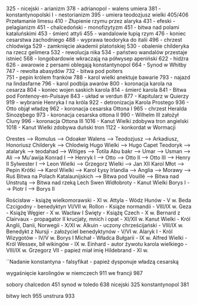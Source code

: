 325 - nicejski - arianizm
378 - adrianopol - walens umiera
381 - konstantynopolski I - nestorianizm
395 - umiera teodozjusz wielki
405/406 Przełamanie limesu 
410 - Złupienie rzymu przez alaryka
431 - efeski - pelagianizm
451 - chalcedoński - monofizytyzm
451 - bitwa nad polami kataluńskimi 
453 - śmierć attyli
455 - wandalowie łupią rzym
476 - koniec cesarstwa zachodniego
488 - wyprawa teodoryka do italii
496 - chrzest chlodwiga 
529 - zamknięcie akademii platońskiej 
530 - obalenie childeryka na rzecz gelimera 
532 - rewolucja nika
534 - państwo wandalów przestaje istnieć 
568 - longobardowie wkraczają na półwysep apeniński
622 - hidżra
626 - awarowie z persami oblegają konstantynopol
664 - Synod w Whitby 
747 - rewolta abasydów
732 - bitwa pod poiters  
751 - pepin królem franków 
788 - karol wielki anektuje bawarie
793 - najazd na lindasfarne
796 - karol podbija awarów
800 - koronacja karola na cesarza
804 - koniec wojen saskich karola
814 - śmierć karola
841 - Bitwa pod Fontenoy-en-Puisaye
843 - układ w verdun 
877 - Kapitularz w Quierzy
919 - wybranie Henryka I na króla 
922 - detronizacja Karola Prostego
936 - Otto objął władzę
962 - koronacja cesarska Ottona I
965 - chrzest Heralda Sinozębego 
973 - koronacja cesarska ottona II 
990 - Wilhelm III założył Cluny
996 - koronacja Ottona III
1016 - Kanut Wielki zdobywa tron angielski 
1018 - Kanut Wielki zdobywa duński tron 
1122 - konkordat w Wormacji 

Orestes --> Romulus --> Odoaker 
Walens --> Teodozjusz --> Arkadiusz, Honoriusz
Childeryk --> Chlodwig
Hugo Wielki --> Hugo Capet 
Teodoryk --> atalaryk --> teodahad --> Witiges --> Totila
Abu bakr --> Umar --> Usman --> Ali --> Mu'awija 
Konrad I --> Henryk I --> Otto --> Otto II --> Otto III --> Henry II
Sylwester I --> Leon Wielki --> Grzegorz Wielki --> Jan XII
Karol Młot --> Pepin Krótki --> Karol Wielki --> Karol Łysy
Irlandia --> Anglia --> Morawy --> Ruś 
Bitwa na Polach Katalaunijskich  --> Bitwa pod Vouillé --> Bitwa nad Unstrutą --> Bitwa nad rzeką Lech 
Swen Widłobroty - Kanut Wielki
Borys I --> Piotr I --> Borys II 

Rościsław - książę wielkomorawski - XI w.
Attyla - Wódz Hunów - V w.
Beda Czcigodny - benedyktyn  VI/VII w.
Rollon - Książe normandii - VIII/IX w.
Geza - Książę Węgier - X w.
Wacław I Święty - Książę Czech - X w.
Bernard z Clairvaux - propagator II krucjaty, mnich i opat - XI/XII w.
Kanut Wielki - Król Anglii, Danii, Norwegii - X/XI w. 
Alkuin - uczony chrześcijański - VIII/IX w.
Benedykt z Nursji - założyciel benedyktynów - V/VI w.
Alaryk I - Król Wizygotów - IV/V w.
Borys I Michał - Władca Bułgarii - IX w.
Alfred Wielki - Król Wessex, bił wikingów - IX w. 
Einhard - autor żywotu karola wielkiego - VIII/IX w. 
Grzegorz VII - papież miał imię Hildebrand - XI w.

``Nadanie konstantyna - falsyfikat - papież dysponuje władzą cesarską 

wygaśnięcie karolingów 
w niemczech 911
we francji 987

sobory 
chalcedon 451
synod w toledo 638
nicejski 325 
konstantynopol 381

bitwy 
lech 955 
unstrura 933


